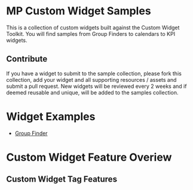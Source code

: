 # MP Custom Widget Samples

This is a collection of custom widgets built against the Custom Widget Toolkit. You will find samples from Group Finders to calendars to KPI widgets.

## Contribute

If you have a widget to submit to the sample collection, please fork this collection, add your widget and all supporting resources / assets and submit a pull request. New widgets will be reviewed every 2 weeks and if deemed reusable and unique, will be added to the samples collection.

# Widget Examples

- [Group Finder](./Widgets/GroupFinder/GroupFinder.md)

# Custom Widget Feature Overiew

## Custom Widget Tag Features

